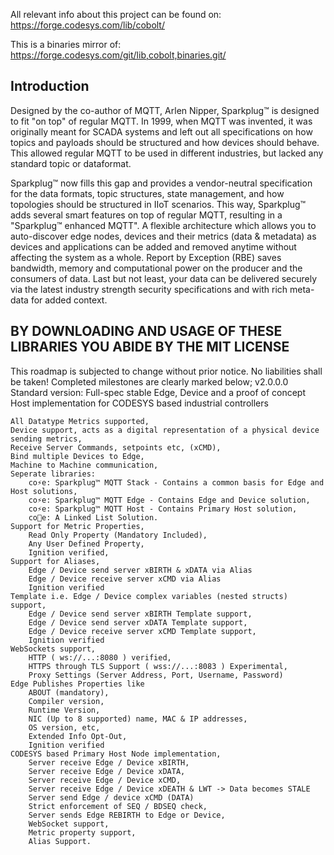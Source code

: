 All relevant info about this project can be found on: https://forge.codesys.com/lib/cobolt/

This is a binaries mirror of: https://forge.codesys.com/git/lib,cobolt,binaries.git/

## Introduction
Designed by the co-author of MQTT, Arlen Nipper, Sparkplug™ is designed to fit "on top" of regular MQTT. In 1999, when MQTT was invented, it was originally meant for SCADA systems and left out all specifications on how topics and payloads should be structured and how devices should behave. This allowed regular MQTT to be used in different industries, but lacked any standard topic or dataformat.

Sparkplug™ now fills this gap and provides a vendor-neutral specification for the data formats, topic structures, state management, and how topologies should be structured in IIoT scenarios. This way, Sparkplug™ adds several smart features on top of regular MQTT, resulting in a "Sparkplug™ enhanced MQTT". A flexible architecture which allows you to auto-discover edge nodes, devices and their metrics (data & metadata) as devices and applications can be added and removed anytime without affecting the system as a whole. Report by Exception (RBE) saves bandwidth, memory and computational power on the producer and the consumers of data. Last but not least, your data can be delivered securely via the latest industry strength security specifications and with rich meta-data for added context. 

## BY DOWNLOADING AND USAGE OF THESE LIBRARIES YOU ABIDE BY THE MIT LICENSE

This roadmap is subjected to change without prior notice. No liabilities shall be taken! Completed milestones are clearly marked below;
v2.0.0.0 Standard version: Full-spec stable Edge, Device and a proof of concept Host implementation for CODESYS based industrial controllers

    All Datatype Metrics supported,
    Device support, acts as a digital representation of a physical device sending metrics,
    Receive Server Commands, setpoints etc, (xCMD),
    Bind multiple Devices to Edge,
    Machine to Machine communication,
    Seperate libraries:
        co⚡e: Sparkplug™ MQTT Stack - Contains a common basis for Edge and Host solutions,
        co⚡e: Sparkplug™ MQTT Edge - Contains Edge and Device solution,
        co⚡e: Sparkplug™ MQTT Host - Contains Primary Host solution,
        co🔗e: A Linked List Solution.
    Support for Metric Properties,
        Read Only Property (Mandatory Included),
        Any User Defined Property,
        Ignition verified,
    Support for Aliases,
        Edge / Device send server xBIRTH & xDATA via Alias
        Edge / Device receive server xCMD via Alias
        Ignition verified
    Template i.e. Edge / Device complex variables (nested structs) support,
        Edge / Device send server xBIRTH Template support,
        Edge / Device send server xDATA Template support,
        Edge / Device receive server xCMD Template support,
        Ignition verified
    WebSockets support,
        HTTP ( ws://...:8080 ) verified,
        HTTPS through TLS Support ( wss://...:8083 ) Experimental,
        Proxy Settings (Server Address, Port, Username, Password)
    Edge Publishes Properties like
        ABOUT (mandatory),
        Compiler version,
        Runtime Version,
        NIC (Up to 8 supported) name, MAC & IP addresses,
        OS version, etc,
        Extended Info Opt-Out,
        Ignition verified
    CODESYS based Primary Host Node implementation,
        Server receive Edge / Device xBIRTH,
        Server receive Edge / Device xDATA,
        Server receive Edge / Device xCMD,
        Server receive Edge / Device xDEATH & LWT -> Data becomes STALE
        Server send Edge / device xCMD (DATA)
        Strict enforcement of SEQ / BDSEQ check,
        Server sends Edge REBIRTH to Edge or Device,
        WebSocket support,
        Metric property support,
        Alias Support.
